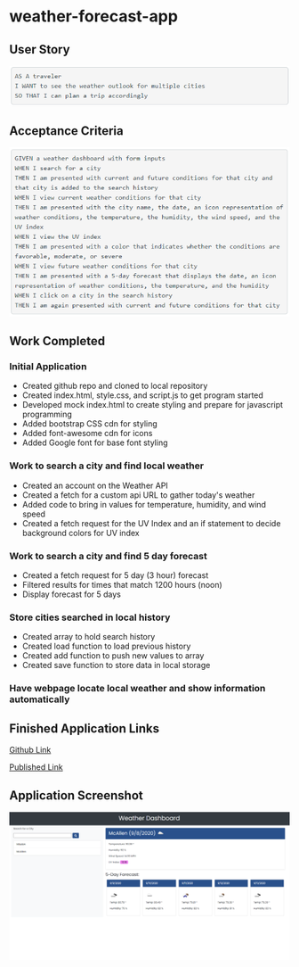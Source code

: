 # weather-forecast-app
## User Story
![User Story Screenshot](./assets/img/userStory.png)

## Acceptance Criteria
![Acceptance Criteria Screenshot](./assets/img/criteria.png)

## Work Completed
### Initial Application
* Created github repo and cloned to local repository
* Created index.html, style.css, and script.js to get program started
* Developed mock index.html to create styling and prepare for javascript programming
* Added bootstrap CSS cdn for styling
* Added font-awesome cdn for icons
* Added Google font for base font styling

### Work to search a city and find local weather
* Created an account on the Weather API
* Created a fetch for a custom api URL to gather today's weather
* Added code to bring in values for temperature, humidity, and wind speed
* Created a fetch request for the UV Index and an if statement to decide background colors for UV index

### Work to search a city and find 5 day forecast
* Created a fetch request for 5 day (3 hour) forecast
* Filtered results for times that match 1200 hours (noon)
* Display forecast for 5 days

### Store cities searched in local history
* Created array to hold search history
* Created load function to load previous history
* Created add function to push new values to array
* Created save function to store data in local storage

### Have webpage locate local weather and show information automatically

## Finished Application Links
[Github Link](https://github.com/catse2000/weather-forecast-app)

[Published Link](https://catse2000.github.io/weather-forecast-app/)

## Application Screenshot
![Finished Application Screenshot](./assets/img/screenshot.png)

